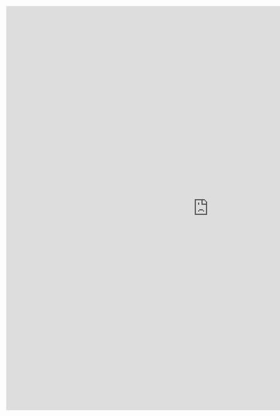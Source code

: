 <iframe src="https://lamastex.github.io/spark-gdelt-examples/notebooks/db/gdelt-POI-detection.html" width="1080" height="1080" frameborder="0"></iframe>

